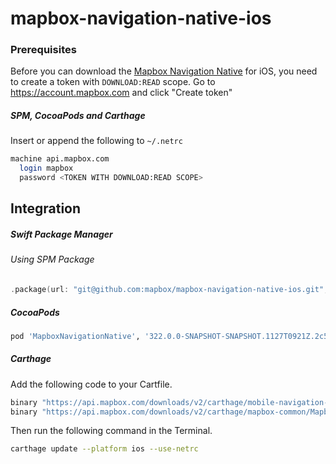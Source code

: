 # mapbox-navigation-native-ios

### Prerequisites

Before you can download the [Mapbox Navigation Native](https://github.com/mapbox/mapbox-navigation-native) for iOS, you need to create a token with `DOWNLOAD:READ` scope.
Go to https://account.mapbox.com and click "Create token"

##### SPM, CocoaPods and Carthage
Insert or append the following to `~/.netrc`

```bash
machine api.mapbox.com
  login mapbox
  password <TOKEN WITH DOWNLOAD:READ SCOPE>
```

## Integration

##### Swift Package Manager

###### Using SPM Package

```swift
.package(url: "git@github.com:mapbox/mapbox-navigation-native-ios.git", from: "322.0.0-SNAPSHOT-SNAPSHOT.1127T0921Z.2c5ff2c"),
```

##### CocoaPods

```ruby
pod 'MapboxNavigationNative', '322.0.0-SNAPSHOT-SNAPSHOT.1127T0921Z.2c5ff2c'
```

##### Carthage

Add the following code to your Cartfile.

```bash
binary "https://api.mapbox.com/downloads/v2/carthage/mobile-navigation-native/MapboxNavigationNative.json" == 322.0.0-SNAPSHOT-SNAPSHOT.1127T0921Z.2c5ff2c
binary "https://api.mapbox.com/downloads/v2/carthage/mapbox-common/MapboxCommon-ios.json" == 24.9.0-beta.1
```

Then run the following command in the Terminal.
```bash
carthage update --platform ios --use-netrc
```
